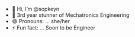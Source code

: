 - 👋 Hi, I’m @sopkeyn
- 🌱 3rd year stunner of Mechatronics Engineering
- 😄 Pronouns: ... she/her
- ⚡ Fun fact: ... Soon to be Engineer

<!---
sopkeyn/sopkeyn is a ✨ special ✨ repository because its `README.md` (this file) appears on your GitHub profile.
You can click the Preview link to take a look at your changes.
--->
